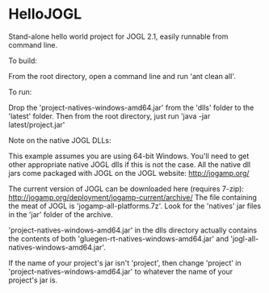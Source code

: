 HelloJOGL
=========

Stand-alone hello world project for JOGL 2.1, easily runnable from command line.


To build: 

From the root directory, open a command line and run 'ant clean all'.


To run:

Drop the 'project-natives-windows-amd64.jar' from the 'dlls' folder to the 'latest' folder.
Then from the root directory, just run 'java -jar latest/project.jar'


Note on the native JOGL DLLs:

This example assumes you are using 64-bit Windows. You'll need to get other appropriate 
native JOGL dlls if this is not the case. All the native dll jars come packaged with JOGL on
the JOGL website: http://jogamp.org/

The current version of JOGL can be downloaded here (requires 7-zip): http://jogamp.org/deployment/jogamp-current/archive/
The file containing the meat of JOGL is 'jogamp-all-platforms.7z'. Look for the 'natives' jar files in the 
'jar' folder of the archive.

'project-natives-windows-amd64.jar' in the dlls directory actually contains the contents of 
both 'gluegen-rt-natives-windows-amd64.jar' and 'jogl-all-natives-windows-amd64.jar'.

If the name of your project's jar isn't 'project', then change 'project' in 
'project-natives-windows-amd64.jar' to whatever the name of your project's jar is.
